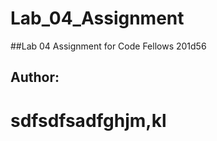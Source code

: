 # Lab_04_Assignment
##Lab 04 Assignment for Code Fellows 201d56
## Author: <Anjali>

# sdfsdfsadfghjm,kl